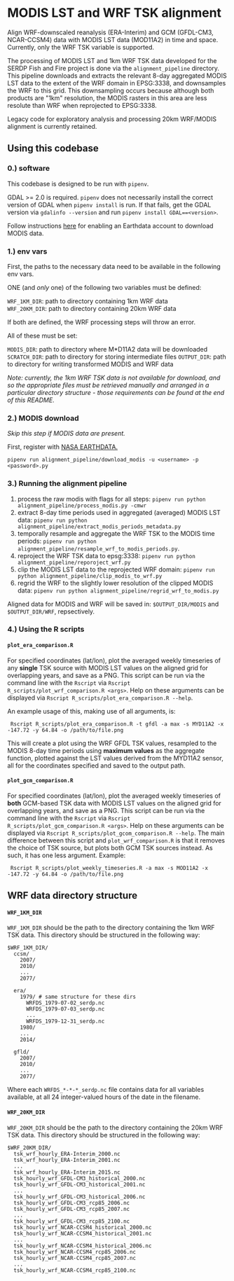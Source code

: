 # MODIS LST and WRF TSK alignment

Align WRF-downscaled reanalysis (ERA-Interim) and GCM (GFDL-CM3, NCAR-CCSM4) data with MODIS LST data (MOD11A2) in time and space. Currently, only the WRF TSK variable is supported. 

The processing of MODIS LST and 1km WRF TSK data developed for the SERDP Fish and Fire project is done via the `alignment_pipeline` directory. This pipeline downloads and extracts the relevant 8-day aggregated MODIS LST data to the extent of the WRF domain in EPSG:3338, and downsamples the WRF to this grid. This downsampling occurs because although both products are "1km" resolution, the MODIS rasters in this area are less resolute than WRF when reprojected to EPSG:3338.

Legacy code for exploratory analysis and processing 20km WRF/MODIS alignment is currently retained. 

## Using this codebase

### 0.) software

This codebase is designed to be run with `pipenv`.

GDAL >= 2.0 is required. `pipenv` does not necessarily install the correct version of GDAL when `pipenv install` is run. If that fails, get the GDAL version via `gdalinfo --version` and run `pipenv install GDAL==<version>`.

Follow instructions [here](http://www.pymodis.org/info.html#requirements) for enabling an Earthdata account to download MODIS data.

### 1.) env vars

First, the paths to the necessary data need to be available in the following env vars.  

ONE (and *only* one) of the following two variables must be defined:

`WRF_1KM_DIR`: path to directory containing 1km WRF data  
`WRF_20KM_DIR`: path to directory containing 20km WRF data  

If both are defined, the WRF processing steps will throw an error. 

All of these must be set:  

`MODIS_DIR`: path to directory where M\*D11A2 data will be downloaded
`SCRATCH_DIR`: path to directory for storing intermediate files
`OUTPUT_DIR`: path to directory for writing transformed MODIS and WRF data

*Note: currently, the 1km WRF TSK data is not available for download, and so the appropriate files must be retrieved manually and arranged in a particular directory structure - those requirements can be found at the end of this README.*

### 2.) MODIS download

*Skip this step if MODIS data are present.* 

First, register with [NASA EARTHDATA.](https://urs.earthdata.nasa.gov/users/new)

`pipenv run alignment_pipeline/download_modis -u <username> -p <password>.py `

### 3.) Running the alignment pipeline

1. process the raw modis with flags for all steps: `pipenv run python alignment_pipeline/process_modis.py -cmwr`
2. extract 8-day time periods used in aggregated (averaged) MODIS LST data: `pipenv run python alignment_pipeline/extract_modis_periods_metadata.py`
3. temporally resample and aggregate the WRF TSK to the MODIS time periods: `pipenv run python alignment_pipeline/resample_wrf_to_modis_periods.py`.  
4. reproject the WRF TSK data to epsg:3338: `pipenv run python alignment_pipeline/reporoject_wrf.py`
5. clip the MODIS LST data to the reprojected WRF domain: `pipenv run python alignment_pipeline/clip_modis_to_wrf.py`
6. regrid the WRF to the slightly lower resolution of the clipped MODIS data: `pipenv run python alignment_pipeline/regrid_wrf_to_modis.py`

Aligned data for MODIS and WRF will be saved in: `$OUTPUT_DIR/MODIS` and `$OUTPUT_DIR/WRF`, repsectively. 

### 4.) Using the R scripts

#### `plot_era_comparison.R`

For specified coordinates (lat/lon), plot the averaged weekly timeseries of any **single** TSK source with MODIS LST values on the aligned grid for overlapping years, and save as a PNG. This script can be run via the command line with the `Rscript` via `Rscript R_scripts/plot_wrf_comparison.R <args>`. Help on these arguments can be displayed via `Rscript R_scripts/plot_era_comparison.R --help`. 

An example usage of this, making use of all arguments, is:  

```
 Rscript R_scripts/plot_era_comparison.R -t gfdl -a max -s MYD11A2 -x -147.72 -y 64.84 -o /path/to/file.png
```

This will create a plot using the WRF GFDL TSK values, resampled to the MODIS 8-day time periods using **maximum values** as the aggregate function, plotted against the LST values derived from the MYD11A2 sensor, all for the coordinates specified and saved to the output path.

#### `plot_gcm_comparison.R`

For specified coordinates (lat/lon), plot the averaged weekly timeseries of **both** GCM-based TSK data with MODIS LST values on the aligned grid for overlapping years, and save as a PNG. This script can be run via the command line with the `Rscript` via `Rscript R_scripts/plot_gcm_comparison.R <args>`. Help on these arguments can be displayed via `Rscript R_scripts/plot_gcom_comparison.R --help`. The main difference between this script and `plot_wrf_comparison.R` is that it removes the choice of TSK source, but plots both GCM TSK sources instead. As such, it has one less argument. Example:

```
 Rscript R_scripts/plot_weekly_timeseries.R -a max -s MOD11A2 -x -147.72 -y 64.84 -o /path/to/file.png
```

## WRF data directory structure

#### `WRF_1KM_DIR`

`WRF_1KM_DIR` should be the path to the directory containing the 1km WRF TSK data. This directory should be structured in the following way:

```
$WRF_1KM_DIR/
  ccsm/
    2007/
    2010/
    ...
    2077/

  era/
    1979/ # same structure for these dirs
      WRFDS_1979-07-02_serdp.nc
      WRFDS_1979-07-03_serdp.nc
      ...
      WRFDS_1979-12-31_serdp.nc
    1980/
    ...
    2014/

  gfld/
    2007/
    2010/
    ...
    2077/
```

Where each `WRFDS_*-*-*_serdp.nc` file contains data for all variables available, at all 24 integer-valued hours of the date in the filename. 

#### `WRF_20KM_DIR`

`WRF_20KM_DIR` should be the path to the directory containing the 20km WRF TSK data. This directory should be structured in the following way:
```
$WRF_20KM_DIR/
  tsk_wrf_hourly_ERA-Interim_2000.nc
  tsk_wrf_hourly_ERA-Interim_2001.nc
  ...
  tsk_wrf_hourly_ERA-Interim_2015.nc
  tsk_hourly_wrf_GFDL-CM3_historical_2000.nc 
  tsk_hourly_wrf_GFDL-CM3_historical_2001.nc
  ...
  tsk_hourly_wrf_GFDL-CM3_historical_2006.nc
  tsk_hourly_wrf_GFDL-CM3_rcp85_2006.nc
  tsk_hourly_wrf_GFDL-CM3_rcp85_2007.nc
  ...
  tsk_hourly_wrf_GFDL-CM3_rcp85_2100.nc
  tsk_hourly_wrf_NCAR-CCSM4_historical_2000.nc 
  tsk_hourly_wrf_NCAR-CCSM4_historical_2001.nc
  ...
  tsk_hourly_wrf_NCAR-CCSM4_historical_2006.nc
  tsk_hourly_wrf_NCAR-CCSM4_rcp85_2006.nc
  tsk_hourly_wrf_NCAR-CCSM4_rcp85_2007.nc
  ...
  tsk_hourly_wrf_NCAR-CCSM4_rcp85_2100.nc

```



